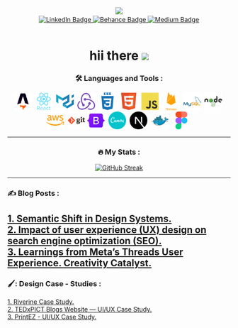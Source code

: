 <div id="header" align="center">
  <img src="https://i.giphy.com/media/v1.Y2lkPTc5MGI3NjExOWNlZWJucHNkaWltdWFwdGNyYW1lcGtmMDh6a2RsZW9ybXdleGk0MiZlcD12MV9pbnRlcm5hbF9naWZfYnlfaWQmY3Q9Zw/bGgsc5mWoryfgKBx1u/giphy.gif" width="100"/>

<div id="badges">
  <a href="https://www.linkedin.com/in/riya-wani-114672229/">
    <img src="https://img.shields.io/badge/LinkedIn-white?style=for-the-badge&logo=linkedin&logoColor=black" alt="LinkedIn Badge"/>
  </a>
  <a href="https://www.behance.net/riyawani26">
    <img src="https://img.shields.io/badge/Behance-white?style=for-the-badge&logo=behance&logoColor=black" alt="Behance Badge"/>
  </a>
  <a href="https://medium.com/@riyawani26">
    <img src="https://img.shields.io/badge/Medium-white?style=for-the-badge&logo=medium&logoColor=black" alt="Medium Badge"/>
  </a>
</div>

<img src="https://komarev.com/ghpvc/?username=Riyaa2610&style=flat-square&color=blue" alt=""/>

<h1>
  hii there
  <img src="https://media.giphy.com/media/hvRJCLFzcasrR4ia7z/giphy.gif" width="30px"/>
</h1>

### :hammer_and_wrench: Languages and Tools :
<div>
  <img src="https://github.com/devicons/devicon/blob/6910f0503efdd315c8f9b858234310c06e04d9c0/icons/astro/astro-original.svg" title="Astro" alt="Astro" width="40" height="40"/>&nbsp;
  <img src="https://github.com/devicons/devicon/blob/master/icons/react/react-original-wordmark.svg" title="React" alt="React" width="40" height="40"/>&nbsp;
  <img src="https://github.com/devicons/devicon/blob/master/icons/materialui/materialui-original.svg" title="Material UI" alt="Material UI" width="40" height="40"/>&nbsp;
  <img src="https://github.com/devicons/devicon/blob/master/icons/redux/redux-original.svg" title="Redux" alt="Redux " width="40" height="40"/>&nbsp;
  <img src="https://github.com/devicons/devicon/blob/master/icons/css3/css3-plain-wordmark.svg"  title="CSS3" alt="CSS" width="40" height="40"/>&nbsp;
  <img src="https://github.com/devicons/devicon/blob/master/icons/html5/html5-original.svg" title="HTML5" alt="HTML" width="40" height="40"/>&nbsp;
  <img src="https://github.com/devicons/devicon/blob/master/icons/javascript/javascript-original.svg" title="JavaScript" alt="JavaScript" width="40" height="40"/>&nbsp;
  <img src="https://github.com/devicons/devicon/blob/master/icons/firebase/firebase-plain-wordmark.svg" title="Firebase" alt="Firebase" width="40" height="40"/>&nbsp;
  <img src="https://github.com/devicons/devicon/blob/master/icons/mysql/mysql-original-wordmark.svg" title="MySQL"  alt="MySQL" width="40" height="40"/>&nbsp;
  <img src="https://github.com/devicons/devicon/blob/master/icons/nodejs/nodejs-original-wordmark.svg" title="NodeJS" alt="NodeJS" width="40" height="40"/>&nbsp;
  <img src="https://github.com/devicons/devicon/blob/master/icons/amazonwebservices/amazonwebservices-plain-wordmark.svg" title="AWS" alt="AWS" width="40" height="40"/>&nbsp;
  <img src="https://github.com/devicons/devicon/blob/master/icons/git/git-original-wordmark.svg" title="Git" **alt="Git" width="40" height="40"/>
  <img src="https://github.com/devicons/devicon/blob/6910f0503efdd315c8f9b858234310c06e04d9c0/icons/bootstrap/bootstrap-original.svg" title="Bootstrap" alt="Bootstrap" width="40" height="40"/>&nbsp;
  <img src="https://github.com/devicons/devicon/blob/6910f0503efdd315c8f9b858234310c06e04d9c0/icons/canva/canva-original.svg" title="Canva" alt="Canva" width="40" height="40"/>&nbsp;
  <img src="https://github.com/devicons/devicon/blob/6910f0503efdd315c8f9b858234310c06e04d9c0/icons/nextjs/nextjs-plain.svg" title="Next" alt="Next" width="40" height="40"/>&nbsp;
  <img src="https://github.com/devicons/devicon/blob/6910f0503efdd315c8f9b858234310c06e04d9c0/icons/docker/docker-original.svg" title="Docker" alt="Docker" width="40" height="40"/>&nbsp;
  <img src="https://github.com/devicons/devicon/blob/6910f0503efdd315c8f9b858234310c06e04d9c0/icons/figma/figma-original.svg" title="Figma" alt="Figma" width="40" height="40"/>&nbsp;
</div>

---

### :fire: My Stats :
[![GitHub Streak](http://github-readme-streak-stats.herokuapp.com?user=Riyaa2610&theme=dark&background=000000)](https://git.io/streak-stats)

</div>

---

### :writing_hand: Blog Posts :
<a href="https://medium.com/@riyawani26/the-semantic-shift-in-design-systems-8234de6cb1e8"> 1. Semantic Shift in Design Systems. </a> <br>
<a href="https://medium.com/design-bootcamp/impact-of-user-experience-ux-design-on-search-engine-optimization-seo-outcome-64738b91983c"> 2. Impact of user experience (UX) design on search engine optimization (SEO). </a> <br>
<a href="https://medium.com/@riyawani26/learnings-from-metas-threads-user-experience-2e590b9269f6"> 3. Learnings from Meta’s Threads User Experience. </a>
<a href= "https://medium.com/@riyawani26/creativity-catalyst-1263702b3cff"> Creativity Catalyst. </a>
---

### 🖌️: Design Case - Studies :
<a href="https://www.behance.net/gallery/194022283/Riverine-UIUX-Case-Study"> 1. Riverine Case Study. </a> <br>
<a href="https://medium.com/@riyawani26/tedxpict-blogs-website-ui-ux-case-study-bf389410b35a"> 2. TEDxPICT Blogs Website — UI/UX Case Study. </a> <br>
<a href="https://www.behance.net/gallery/176674093/UIUX-Case-Study-PrintEZ"> 3. PrintEZ - UI/UX Case Study. </a>

